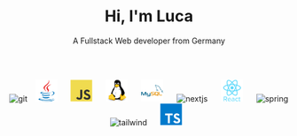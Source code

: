 <h1 align="center">Hi, I'm Luca</h1>
<p align="center">A Fullstack Web developer from Germany</p>
<br><br>
<p align="center">
  <span>
    <img src="https://www.vectorlogo.zone/logos/git-scm/git-scm-icon.svg" alt="git" width="40" height="40" />
  </span>
  <span style="margin: 0 10px;">
    <img src="https://raw.githubusercontent.com/devicons/devicon/master/icons/java/java-original.svg" alt="java" width="40" height="40" />
  </span>
  <span style="margin: 0 10px;">
    <img src="https://raw.githubusercontent.com/devicons/devicon/master/icons/javascript/javascript-original.svg" alt="javascript" width="40" height="40" />
  </span>
  <span style="margin: 0 10px;">
    <img src="https://raw.githubusercontent.com/devicons/devicon/master/icons/linux/linux-original.svg" alt="linux" width="40" height="40" />
  </span>
  <span style="margin: 0 10px;">
    <img src="https://raw.githubusercontent.com/devicons/devicon/master/icons/mysql/mysql-original-wordmark.svg" alt="mysql" width="40" height="40" />
  </span>
  <span style="margin: 0 10px;">
    <img src="https://www.datocms-assets.com/75941/1657707878-nextjs_logo.png" alt="nextjs" width="40" height="40" />
  </span>
  <span style="margin: 0 10px;">
    <img src="https://raw.githubusercontent.com/devicons/devicon/master/icons/react/react-original-wordmark.svg" alt="react" width="40" height="40" />
  </span>
  <span style="margin: 0 10px;">
    <img src="https://www.vectorlogo.zone/logos/springio/springio-icon.svg" alt="spring" width="40" height="40" />
  </span>
  <span style="margin: 0 10px;">
    <img src="https://www.vectorlogo.zone/logos/tailwindcss/tailwindcss-icon.svg" alt="tailwind" width="40" height="40" />
  </span>
  <span style="margin: 0 10px;">
    <img src="https://raw.githubusercontent.com/devicons/devicon/master/icons/typescript/typescript-original.svg" alt="typescript" width="40" height="40" />
  </span>
</p>
